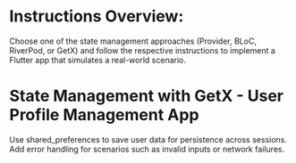 # Instructions Overview:

Choose one of the state management approaches (Provider, BLoC, RiverPod, or GetX) and 
follow the respective instructions to implement a Flutter app that simulates a real-world scenario.

# State Management with GetX - User Profile Management App

 Use shared_preferences to save user data for persistence across sessions.
 Add error handling for scenarios such as invalid inputs or network failures.
